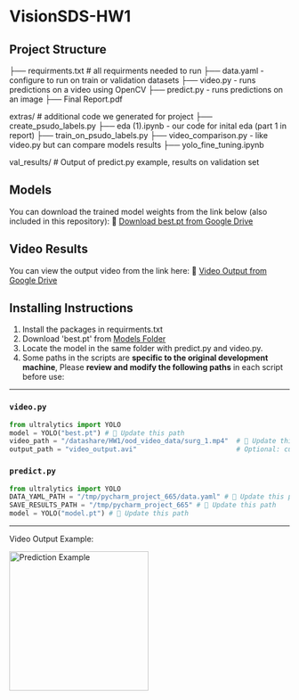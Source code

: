 # VisionSDS-HW1
## Project Structure
├── requirments.txt # all requirments needed to run
├── data.yaml - configure to run on train or validation datasets
├── video.py - runs predictions on a video using OpenCV
├── predict.py - runs predictions on an image
├── Final Report.pdf

extras/ # additional code we generated for project
├── create_psudo_labels.py
├── eda (1).ipynb - our code for inital eda (part 1 in report)
├── train_on_psudo_labels.py
├── video_comparison.py - like video.py but can compare models results
├── yolo_fine_tuning.ipynb 

val_results/ # Output of predict.py example, results on validation set

## Models
You can download the trained model weights from the link below (also included in this repository):
🔗 [Download best.pt from Google Drive](https://drive.google.com/drive/folders/1ac2NTu83rvMahezbDF0n47aiCpFbXPuq?usp=sharing)

## Video Results
You can view the output video from the link here:
🔗 [Video Output from Google Drive](https://drive.google.com/file/d/1XoHqAdwqKghfIG6xVhkRrhbZWhkb1dNo/view?usp=sharing)

## Installing Instructions
1. Install the packages in requirments.txt
2. Download 'best.pt' from [Models Folder](https://drive.google.com/drive/folders/1ac2NTu83rvMahezbDF0n47aiCpFbXPuq?usp=sharing)
3. Locate the model in the same folder with predict.py and video.py.
4. Some paths in the scripts are **specific to the original development machine**, Please **review and modify the following paths** in each script before use:
---

###  `video.py`

```python
from ultralytics import YOLO
model = YOLO("best.pt") # 🔧 Update this path
video_path = "/datashare/HW1/ood_video_data/surg_1.mp4"  # 🔧 Update this path
output_path = "video_output.avi"                         # Optional: custom output path
```

###  `predict.py`
```python
from ultralytics import YOLO
DATA_YAML_PATH = "/tmp/pycharm_project_665/data.yaml" # 🔧 Update this path
SAVE_RESULTS_PATH = "/tmp/pycharm_project_665" # 🔧 Update this path
model = YOLO("model.pt") # 🔧 Update this path
``` 
---


Video Output Example:

<img src="https://github.com/user-attachments/assets/6c289d9c-c9ad-499f-89fd-512e0c461cbf" alt="Prediction Example" height="250">
